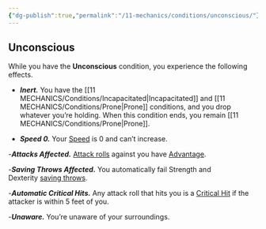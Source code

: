 ```yaml
---
{"dg-publish":true,"permalink":"/11-mechanics/conditions/unconscious/"}
---
```



## Unconscious

While you have the **Unconscious** condition, you experience the following effects.

- **_Inert._** You have the [[11 MECHANICS/Conditions/Incapacitated\|Incapacitated]] and [[11 MECHANICS/Conditions/Prone\|Prone]] conditions, and you drop whatever you’re holding. When this condition ends, you remain [[11 MECHANICS/Conditions/Prone\|Prone]].

- **_Speed 0._** Your [Speed](https://www.dndbeyond.com/sources/dnd/free-rules/rules-glossary#Speed) is 0 and can’t increase.

-**_Attacks Affected._** [Attack rolls](https://www.dndbeyond.com/sources/dnd/free-rules/rules-glossary#AttackRoll) against you have [Advantage](https://www.dndbeyond.com/sources/dnd/free-rules/rules-glossary#Advantage).

-**_Saving Throws Affected._** You automatically fail Strength and Dexterity [saving throws](https://www.dndbeyond.com/sources/dnd/free-rules/rules-glossary#SavingThrow).

-**_Automatic Critical Hits._** Any attack roll that hits you is a [Critical Hit](https://www.dndbeyond.com/sources/dnd/free-rules/rules-glossary#CriticalHit) if the attacker is within 5 feet of you.

-**_Unaware._** You’re unaware of your surroundings.